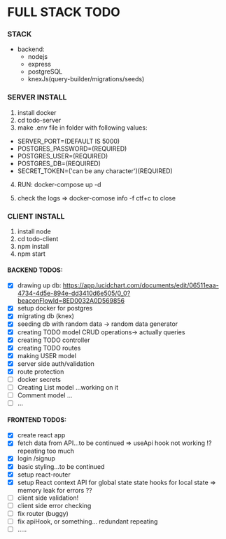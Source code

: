 # FULL STACK TODO

### STACK

- backend:
  - nodejs
  - express
  - postgreSQL
  - knexJs(query-builder/migrations/seeds)

### SERVER INSTALL

1. install docker
2. cd todo-server
3. make .env file in folder with following values:

- SERVER_PORT=(DEFAULT IS 5000)
- POSTGRES_PASSWORD=(REQUIRED)
- POSTGRES_USER=(REQUIRED)
- POSTGRES_DB=(REQUIRED)
- SECRET_TOKEN=('can be any character')(REQUIRED)

4. RUN: docker-compose up -d

5. check the logs => docker-comose info -f ctf+c to close

### CLIENT INSTALL

1. install node
2. cd todo-client
3. npm install
4. npm start

#### BACKEND TODOS:

- [x] drawing up db: https://app.lucidchart.com/documents/edit/06511eaa-4734-4d5e-894e-dd3410d6e505/0_0?beaconFlowId=8ED0032A0D569856
- [x] setup docker for postgres
- [x] migrating db (knex)
- [x] seeding db with random data -> random data generator
- [x] creating TODO model CRUD operations-> actually queries
- [x] creating TODO controller
- [x] creating TODO routes
- [x] making USER model
- [x] server side auth/validation
- [x] route protection
- [ ] docker secrets
- [ ] Creating List model ...working on it
- [ ] Comment model ...
- [ ] ...

#### FRONTEND TODOS:

- [x] create react app
- [x] fetch data from API...to be continued
      => useApi hook not working !? repeating too much
- [x] login /signup
- [x] basic styling...to be continued
- [x] setup react-router
- [x] setup React context API for global state state hooks for local state
      => memory leak for errors ??
- [ ] client side validation!
- [ ] client side error checking
- [ ] fix router (buggy)
- [ ] fix apiHook, or something... redundant repeating
- [ ] .....
